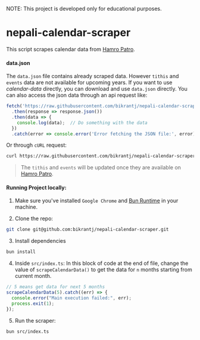 NOTE: This project is developed only for educational purposes.

# nepali-calendar-scraper
This script scrapes calendar data from [Hamro Patro](https://www.hamropatro.com).

#### data.json
The `data.json` file contains already scraped data. However `tithis` and `events` data are not available for upcoming years.
If you want to use _calendar-data_ directly, you can download and use `data.json` directly. 
You can also access the json data through an api request like:
```ts
fetch('https://raw.githubusercontent.com/bikrantj/nepali-calendar-scraper/main/data.json')
  .then(response => response.json())
  .then(data => {
    console.log(data);  // Do something with the data
  })
  .catch(error => console.error('Error fetching the JSON file:', error));

```
Or through `cURL` request:
```bash
curl https://raw.githubusercontent.com/bikrantj/nepali-calendar-scraper/main/data.json
```
> The `tithis` and `events` will be updated once they are available on [Hamro Patro](https://www.hamropatro.com).

#### Running Project locally:

1. Make sure you've installed `Google Chrome` and  [Bun Runtime](https://bun.sh) in your machine.

2. Clone the repo:
```bash
git clone git@github.com:bikrantj/nepali-calendar-scraper.git
```

3. Install dependencies
```bash
bun install
```

4. Inside `src/index.ts`:
In this block of code at the end of file, change the value of `scrapeCalendarData()` to get the data for `n` months starting from current month.

```ts
// 5 means get data for next 5 months
scrapeCalendarData(5).catch((err) => {
  console.error("Main execution failed:", err);
  process.exit(1);
});
```

5. Run the scraper:
```bash
bun src/index.ts
```

